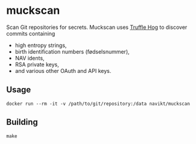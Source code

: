 # muckscan

Scan Git repositories for secrets. Muckscan uses
[Truffle Hog](https://github.com/dxa4481/truffleHog)
to discover commits containing

* high entropy strings,
* birth identification numbers (fødselsnummer),
* NAV idents,
* RSA private keys,
* and various other OAuth and API keys.

## Usage

```
docker run --rm -it -v /path/to/git/repository:/data navikt/muckscan
```

## Building

```
make
```
